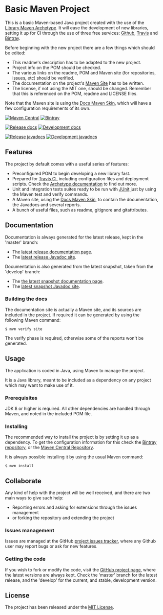 # Basic Maven Project

This is a basic Maven-based Java project created with the use of the [Library Maven Archetype](https://github.com/Bernardo-MG/library-maven-archetype). It will ease the development of new libraries, setting it up for CI through the use of three free services: [Github](https://github.com/), [Travis](https://travis-ci.org) and [Bintray](https://bintray.com/).

Before beginning with the new project there are a few things which should be edited:

- This readme's description has to be adapted to the new project.
- Project info on the POM should be checked.
- The various links on the readme, POM and Maven site (for repositories, issues, etc) should be verified.
- The documentation on the project's [Maven Site](https://maven.apache.org/plugins/maven-site-plugin/) has to be written.
- The license, if not using the MIT one, should be changed. Remember that this is referenced on the POM, readme and LICENSE files.

Note that the Maven site is using the [Docs Maven Skin](https://github.com/Bernardo-MG/docs-maven-skin), which will have a few configuration requirements of its own.

[![Maven Central](https://img.shields.io/maven-central/v/com.bernardomg.example/library-maven-archetype-example.svg)][maven-repo]
[![Bintray](https://api.bintray.com/packages/bernardo-mg/maven/library-maven-archetype-example/images/download.svg)][bintray-repo]

[![Release docs](https://img.shields.io/badge/docs-release-blue.svg)][site-release]
[![Development docs](https://img.shields.io/badge/docs-develop-blue.svg)][site-develop]

[![Release javadocs](https://img.shields.io/badge/javadocs-release-blue.svg)][javadoc-release]
[![Development javadocs](https://img.shields.io/badge/javadocs-develop-blue.svg)][javadoc-develop]

## Features

The project by default comes with a useful series of features:

- Preconfigured POM to begin developing a new library fast.
- Prepared for [Travis CI](https://travis-ci.org/), including configuration files and deployment scripts. Check the [Archetype documentation](http://docs.bernardomg.com/maven/library-maven-archetype) to find out more.
- Unit and integration tests suites ready to be run with [JUnit](http://junit.org) just by using the Maven test and verify commands.
- A Maven site, using the [Docs Maven Skin](https://github.com/Bernardo-MG/docs-maven-skin), to contain the documentation, the Javadocs and several reports.
- A bunch of useful files, such as readme, gitignore and gitattributes.

## Documentation

Documentation is always generated for the latest release, kept in the 'master' branch:

- The [latest release documentation page][site-release].
- The [latest release Javadoc site][javadoc-release].

Documentation is also generated from the latest snapshot, taken from the 'develop' branch:

- The [the latest snapshot documentation page][site-develop].
- The [latest snapshot Javadoc site][javadoc-develop].

### Building the docs

The documentation site is actually a Maven site, and its sources are included in the project. If required it can be generated by using the following Maven command:

```
$ mvn verify site
```

The verify phase is required, otherwise some of the reports won't be generated.

## Usage

The application is coded in Java, using Maven to manage the project.

It is a Java library, meant to be included as a dependency on any project which may want to make use of it.

### Prerequisites

JDK 8 or higher is required. All other dependencies are handled through Maven, and noted in the included POM file.

### Installing

The recommended way to install the project is by setting it up as a dependency. To get the configuration information for this check the [Bintray repository][bintray-repo], or the [Maven Central Repository][maven-repo].

It is always possible installing it by using the usual Maven command:

```
$ mvn install
```

## Collaborate

Any kind of help with the project will be well received, and there are two main ways to give such help:

- Reporting errors and asking for extensions through the issues management
- or forking the repository and extending the project

### Issues management

Issues are managed at the GitHub [project issues tracker][issues], where any Github user may report bugs or ask for new features.

### Getting the code

If you wish to fork or modify the code, visit the [GitHub project page][scm], where the latest versions are always kept. Check the 'master' branch for the latest release, and the 'develop' for the current, and stable, development version.

## License

The project has been released under the [MIT License][license].

[bintray-repo]: https://bintray.com/bernardo-mg/maven/library-maven-archetype-example/view
[maven-repo]: http://mvnrepository.com/artifact/com.bernardomg.example/library-maven-archetype-example
[issues]: https://github.com/bernardo-mg/library-maven-archetype-example/issues
[javadoc-develop]: https:///library-maven-archetype-example/apidocs
[javadoc-release]: https:///library-maven-archetype-example/apidocs
[license]: https://www.opensource.org/licenses/mit-license.php
[scm]: https://github.com/bernardo-mg/library-maven-archetype-example
[site-develop]: https:///library-maven-archetype-example
[site-release]: https:///library-maven-archetype-example
